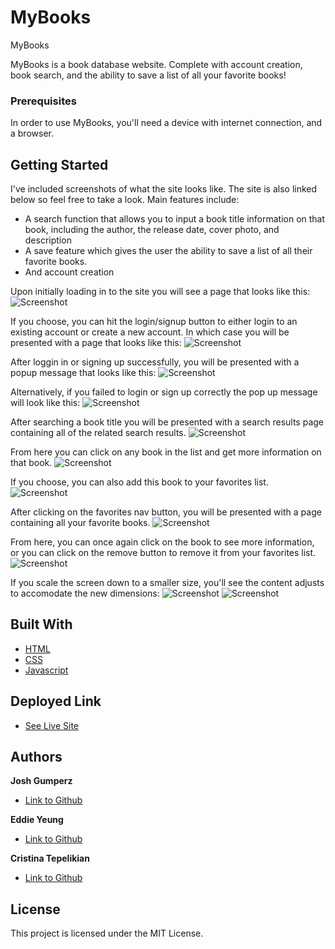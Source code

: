 # MyBooks
MyBooks

MyBooks is a book database website. Complete with account creation, book search, and the ability to save a list of all your favorite books!

### Prerequisites

In order to use MyBooks, you'll need a device with internet connection, and a browser.

## Getting Started

I've included screenshots of what the site looks like. The site is also linked below so feel free to take a look. 
Main features include:
- A search function that allows you to input a book title information on that book, including the author, the release date, cover photo, and description
- A save feature which gives the user the ability to save a list of all their favorite books.
- And account creation

Upon initially loading in to the site you will see a page that looks like this:
![Screenshot]()

If you choose, you can hit the login/signup button to either login to an existing account or create a new account. In which case you will be presented with a page that looks like this:
![Screenshot]()

After loggin in or signing up successfully, you will be presented with a popup message that looks like this:
![Screenshot]()

Alternatively, if you failed to login or sign up correctly the pop up message will look like this:
![Screenshot]()

After searching a book title you will be presented with a search results page containing all of the related search results.
![Screenshot]()

From here you can click on any book in the list and get more information on that book.
![Screenshot]()

If you choose, you can also add this book to your favorites list. 
![Screenshot]()

After clicking on the favorites nav button, you will be presented with a page containing all your favorite books. 
![Screenshot]()

From here, you can once again click on the book to see more information, or you can click on the remove button to remove it from your favorites list.
![Screenshot]()

If you scale the screen down to a smaller size, you'll see the content adjusts to accomodate the new dimensions:
![Screenshot]()
![Screenshot]()

## Built With
* [HTML](https://developer.mozilla.org/en-US/docs/Web/HTML)
* [CSS](https://developer.mozilla.org/en-US/docs/Web/CSS)
* [Javascript](https://developer.mozilla.org/en-US/docs/Web/JavaScript)

## Deployed Link

* [See Live Site](https://hugh18019.github.io/Drinks-Library/)


## Authors

**Josh Gumperz** 

- [Link to Github](https://github.com/JoshGumperz)

**Eddie Yeung**
- [Link to Github](https://github.com/hugh18019)

**Cristina Tepelikian**
- [Link to Github](https://github.com/hugh18019)

## License

This project is licensed under the MIT License.  